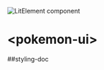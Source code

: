 ![LitElement component](https://img.shields.io/badge/litElement-component-blue.svg)

# \<pokemon-ui>

##styling-doc